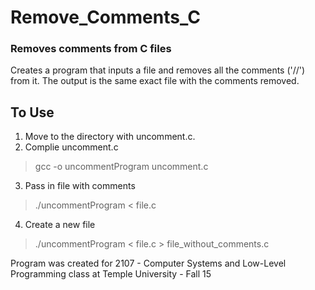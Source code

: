 # Remove_Comments_C
### Removes comments from C files

Creates a program that inputs a file and removes all the comments ('//') from it. The output is the same exact file with the comments removed.

## To Use

1. Move to the directory with uncomment.c.
2. Complie uncomment.c

> gcc -o uncommentProgram uncomment.c

3. Pass in file with comments

> ./uncommentProgram < file.c

4. Create a new file

> ./uncommentProgram < file.c > file_without_comments.c


Program was created for 2107 - Computer Systems and Low-Level Programming class at Temple University - Fall 15
